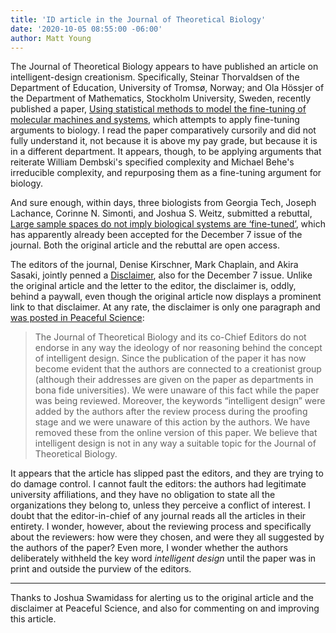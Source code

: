 ```yaml
---
title: 'ID article in the Journal of Theoretical Biology'
date: '2020-10-05 08:55:00 -06:00'
author: Matt Young
---
```


The Journal of Theoretical Biology appears to have published an article on intelligent-design creationism. Specifically, Steinar Thorvaldsen of the Department of Education, University of Tromsø, Norway; and Ola Hössjer of the Department of Mathematics, Stockholm University, Sweden, recently published a paper, [Using statistical methods to model the fine-tuning of molecular machines and systems](https://doi.org/10.1016/j.jtbi.2020.110352), which attempts to apply fine-tuning arguments to biology. I read the paper comparatively cursorily and did not fully understand it, not because it is above my pay grade, but because it is in a different department. It appears, though, to be applying arguments that reiterate William Dembski's specified complexity and Michael Behe's irreducible complexity, and repurposing them as a fine-tuning argument for biology.

And sure enough, within days, three biologists from Georgia Tech, Joseph Lachance, Corinne N. Simonti, and Joshua S. Weitz, submitted a rebuttal, [Large sample spaces do not imply biological systems are ‘fine-tuned’](https://doi.org/10.1016/j.jtbi.2020.110457), which has apparently already been accepted for the December 7 issue of the journal. Both the original article and the rebuttal are open access.

The editors of the journal, Denise Kirschner, Mark Chaplain, and Akira Sasaki, jointly penned a [Disclaimer](https://doi.org/10.1016/j.jtbi.2020.110456), also for the December 7 issue. Unlike the original article and the letter to the editor, the disclaimer is, oddly, behind a paywall, even though the original article now displays a prominent link to that disclaimer. At any rate, the disclaimer is only one paragraph and [was posted in Peaceful Science](https://discourse.peacefulscience.org/t/hossjer-using-statistical-methods-to-model-the-fine-tuning-of-molecular-machines-and-systems/12009?u=swamidass):

>The Journal of Theoretical Biology and its co-Chief Editors do not endorse in any way the ideology of nor reasoning behind the concept of intelligent design. Since the publication of the paper it has now become evident that the authors are connected to a creationist group (although their addresses are given on the paper as departments in bona fide universities). We were unaware of this fact while the paper was being reviewed. Moreover, the keywords “intelligent design” were added by the authors after the review process during the proofing stage and we were unaware of this action by the authors. We have removed these from the online version of this paper. We believe that intelligent design is not in any way a suitable topic for the Journal of Theoretical Biology.

It appears that the article has slipped past the editors, and they are trying to do damage control. I cannot fault the editors: the authors had legitimate university affiliations, and they have no obligation to state all the organizations they belong to, unless they perceive a conflict of interest. I doubt that the editor-in-chief of any journal reads all the articles in their entirety. I wonder, however, about the reviewing process and specifically about the reviewers: how were they chosen, and were they all suggested by the authors of the paper? Even more, I wonder whether the authors deliberately withheld the key word *intelligent design* until the paper was in print and outside the purview of the editors.

***

Thanks to Joshua Swamidass for alerting us to the original article and the disclaimer at Peaceful Science, and also for commenting on and improving this article.
